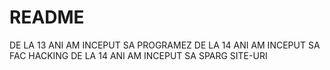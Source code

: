 # README
DE LA 13 ANI AM INCEPUT SA PROGRAMEZ
DE LA 14 ANI AM INCEPUT SA FAC HACKING
DE LA 14 ANI AM INCEPUT SA SPARG SITE-URI
